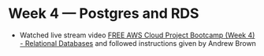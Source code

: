 # Week 4 — Postgres and RDS

- Watched live stream video [FREE AWS Cloud Project Bootcamp (Week 4) - Relational Databases](https://www.youtube.com/live/EtD7Kv5YCUs?feature=share) and followed instructions given by Andrew Brown

